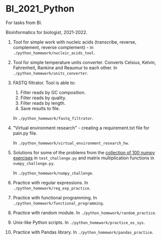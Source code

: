 # BI_2021_Python
For tasks from BI.

Bioinformatics for biologist, 2021-2022.

1. Tool for simple work with nucleic acids (transcribe, reverse, complement, reverse complement) - in `./python_homework/nucleic_acids_tool`.

2. Tool for simple temperature units converter. Сonverts Celsius, Kelvin, Fahrenheit, Rankine and Reaumur to each other. In `./python_homework/units_converter`.

3. FASTQ filtrator. Tool is able to:
    1. Filter reads by GC composition.
    2. Filter reads by quality.
    3. Filter reads by length.
    4. Save results to file.
    
    In `./python_homework/fastq_filtrator`.

4. "Virtual environment research" - creating a requirement.txt file for pain.py file. 

    In `./python_homework/virtual_environment_research_hw`.

5. Solutions for some of the problems from the [collection of 100 numpy exercises](https://github.com/rougier/numpy-100) in `test_challenge.py` and matrix multiplication functions in `numpy_challenge.py`.

    In `./python_homework/numpy_challenge`.

6. Practice with regular expressions. In `./python_homework/reg_exp_practice`.

7. Practice with functional programming. In `./python_homework/functional_programming`.

8. Practice with random module. In `./python_homework/random_practice`.

9.  Unix-like Python scripts. In `./python_homework/practice_os_sys`.

10. Practice with Pandas library. In `./python_homework/pandas_practice`.